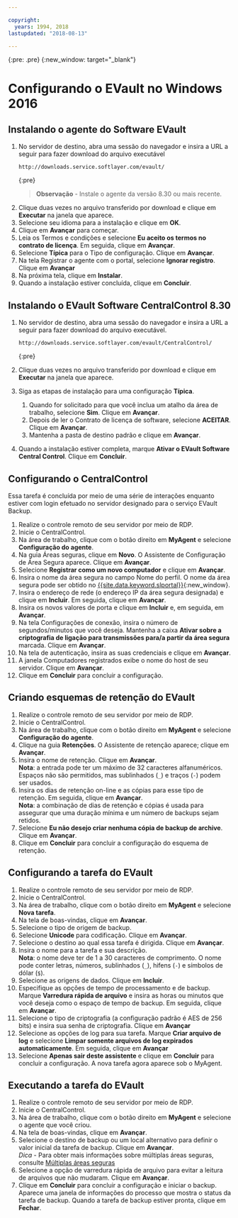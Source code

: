 ```yaml
---

copyright:
  years: 1994, 2018
lastupdated: "2018-08-13"

---
```

{:pre: .pre}
{:new_window: target="_blank"}

# Configurando o EVault no Windows 2016

## Instalando o agente do Software EVault

1. No servidor de destino, abra uma sessão do navegador e insira a URL a seguir para fazer download do arquivo executável
   ```
   http://downloads.service.softlayer.com/evault/
   ```
   {:pre}
   >**Observação** - Instale o agente da versão 8.30 ou mais recente.
2. Clique duas vezes no arquivo transferido por download e clique em **Executar** na janela que aparece.
3. Selecione seu idioma para a instalação e clique em **OK**.
4. Clique em **Avançar** para começar.
5. Leia os Termos e condições e selecione **Eu aceito os termos no contrato de licença**. Em seguida, clique em **Avançar**.
6. Selecione **Típica** para o Tipo de configuração. Clique em **Avançar**.
7. Na tela Registrar o agente com o portal, selecione **Ignorar registro**. Clique em **Avançar**
8. Na próxima tela, clique em **Instalar**.
9. Quando a instalação estiver concluída, clique em **Concluir**.

## Instalando o EVault Software CentralControl 8.30

1. No servidor de destino, abra uma sessão do navegador e insira a URL a seguir para fazer download do
arquivo executável.

   ```
   http://downloads.service.softlayer.com/evault/CentralControl/
   ```
   {:pre}

2. Clique duas vezes no arquivo transferido por download e clique em **Executar** na janela que aparece.
3. Siga as etapas de instalação para uma configuração **Típica**.
   1. Quando for solicitado para que você inclua um atalho da área de trabalho, selecione **Sim**. Clique em **Avançar**.
   2. Depois de ler o Contrato de licença de software, selecione **ACEITAR**. Clique em **Avançar**.
   3. Mantenha a pasta de destino padrão e clique em **Avançar**.
4. Quando a instalação estiver completa, marque **Ativar o EVault Software Central Control**. Clique em **Concluir**.


## Configurando o CentralControl

Essa tarefa é concluída por meio de uma série de interações enquanto estiver com login efetuado no
servidor designado para o serviço EVault Backup.

1. Realize o controle remoto de seu servidor por meio de RDP.
2. Inicie o CentralControl.
3. Na área de trabalho, clique com o botão direito em **MyAgent** e selecione **Configuração do agente**.
4. Na guia Áreas seguras, clique em **Novo**. O Assistente de Configuração de Área Segura aparece. Clique em **Avançar**.
5. Selecione **Registrar como um novo computador** e clique em
**Avançar**.
6. Insira o nome da área segura no campo Nome do perfil. O nome da área segura pode ser obtido no [{{site.data.keyword.slportal}}](https://control.softlayer.com/){:new_window}.
6. Insira o endereço de rede (o endereço IP da área segura designada) e clique em **Incluir**. Em seguida, clique em **Avançar**.
7. Insira os novos valores de porta e clique em **Incluir** e, em seguida, em **Avançar**.
8. Na tela Configurações de conexão, insira o número de segundos/minutos que você deseja. Mantenha a caixa **Ativar sobre a criptografia de ligação para transmissões para/a partir da área segura** marcada. Clique em **Avançar**.
9. Na tela de autenticação, insira as suas credenciais e clique em **Avançar**.
10. A janela Computadores registrados exibe o nome do host de seu servidor. Clique em **Avançar**.
11.	Clique em **Concluir** para concluir a configuração.


## Criando esquemas de retenção do EVault

1. Realize o controle remoto de seu servidor por meio de RDP.
2. Inicie o CentralControl.
3. Na área de trabalho, clique com o botão direito em **MyAgent** e selecione **Configuração do agente**.
4. Clique na guia **Retenções**. O Assistente de retenção aparece; clique em **Avançar**.
5. Insira o nome de retenção. Clique em **Avançar**.<br/>
   **Nota**: a entrada pode ter um máximo de 32 caracteres alfanuméricos. Espaços não são permitidos, mas sublinhados (`_`) e traços (`-`) podem ser usados.
6. Insira os dias de retenção on-line e as cópias para esse tipo de retenção. Em seguida, clique em **Avançar**.<br/>
   **Nota**: a combinação de dias de retenção e cópias é usada para assegurar que uma duração mínima e um número de backups sejam retidos.
7. Selecione **Eu não desejo criar nenhuma cópia de backup de archive**. Clique em **Avançar**.
8. Clique em **Concluir** para concluir a configuração do esquema de retenção.


## Configurando a tarefa do EVault

1. Realize o controle remoto de seu servidor por meio de RDP.
2. Inicie o CentralControl.
3. Na área de trabalho, clique com o botão direito em **MyAgent** e selecione **Nova tarefa**. 
4. Na tela de boas-vindas, clique em **Avançar**.
5. Selecione o tipo de origem de backup.
6. Selecione **Unicode** para codificação. Clique em **Avançar**.
7. Selecione o destino ao qual essa tarefa é dirigida. Clique em **Avançar**.
8. Insira o nome para a tarefa e sua descrição.<br/>
   **Nota**: o nome deve ter de 1 a 30 caracteres de comprimento. O nome pode conter letras, números, sublinhados (`_`), hifens (`-`) e símbolos de dólar (`$`).
9. Selecione as origens de dados. Clique em **Incluir**.
10. Especifique as opções de tempo de processamento e de backup. Marque **Varredura rápida de arquivo** e insira as horas ou minutos que você deseja como o espaço de tempo de backup. Em seguida, clique em **Avançar**.
11. Selecione o tipo de criptografia (a configuração padrão é AES de 256 bits) e insira sua senha de criptografia. Clique em **Avançar**
12. Selecione as opções de log para sua tarefa. Marque **Criar arquivo de log** e selecione **Limpar somente arquivos de log expirados automaticamente**. Em seguida, clique em **Avançar**
13. Selecione **Apenas sair deste assistente** e clique em **Concluir** para concluir a configuração. A nova tarefa agora aparece sob o MyAgent.


## Executando a tarefa do EVault

1. Realize o controle remoto de seu servidor por meio de RDP.
2. Inicie o CentralControl.
3. Na área de trabalho, clique com o botão direito em **MyAgent** e selecione o agente que você criou.
4. Na tela de boas-vindas, clique em **Avançar**.
5. Selecione o destino de backup ou um local alternativo para definir o valor inicial da tarefa de backup. Clique em **Avançar**.<br/>
   *Dica* - Para obter mais informações sobre múltiplas áreas seguras, consulte [Múltiplas áreas seguras](multivaulting.html)
6. Selecione a opção de varredura rápida de arquivo para evitar a leitura de arquivos que não mudaram. Clique em **Avançar**.
7. Clique em **Concluir** para concluir a configuração e iniciar o backup. Aparece uma janela de informações do processo que mostra o status da tarefa de backup. Quando a tarefa de backup estiver pronta, clique em **Fechar**.
